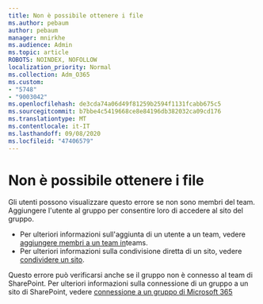 ```yaml
---
title: Non è possibile ottenere i file
ms.author: pebaum
author: pebaum
manager: mnirkhe
ms.audience: Admin
ms.topic: article
ROBOTS: NOINDEX, NOFOLLOW
localization_priority: Normal
ms.collection: Adm_O365
ms.custom:
- "5748"
- "9003042"
ms.openlocfilehash: de3cda74a06d49f81259b2594f1131fcabb675c5
ms.sourcegitcommit: b7bbe4c5419668ce8e84196db382032ca09cd176
ms.translationtype: MT
ms.contentlocale: it-IT
ms.lasthandoff: 09/08/2020
ms.locfileid: "47406579"
---
```

# <a name="we-cant-get-your-files"></a>Non è possibile ottenere i file

Gli utenti possono visualizzare questo errore se non sono membri del team. Aggiungere l'utente al gruppo per consentire loro di accedere al sito del gruppo.

- Per ulteriori informazioni sull'aggiunta di un utente a un team, vedere [aggiungere membri a un team in](https://support.office.com/article/add-people-to-a-team-aff2249d-b456-4bc3-81e7-52327b6b38e9)teams.
- Per ulteriori informazioni sulla condivisione diretta di un sito, vedere [condividere un sito](https://support.office.com/article/Share-a-site-958771A8-D041-4EB8-B51C-AFEA2EAE3658).

Questo errore può verificarsi anche se il gruppo non è connesso al team di SharePoint. Per ulteriori informazioni sulla connessione di un gruppo a un sito di SharePoint, vedere [connessione a un gruppo di Microsoft 365](https://docs.microsoft.com/sharepoint/dev/transform/modernize-connect-to-office365-group)